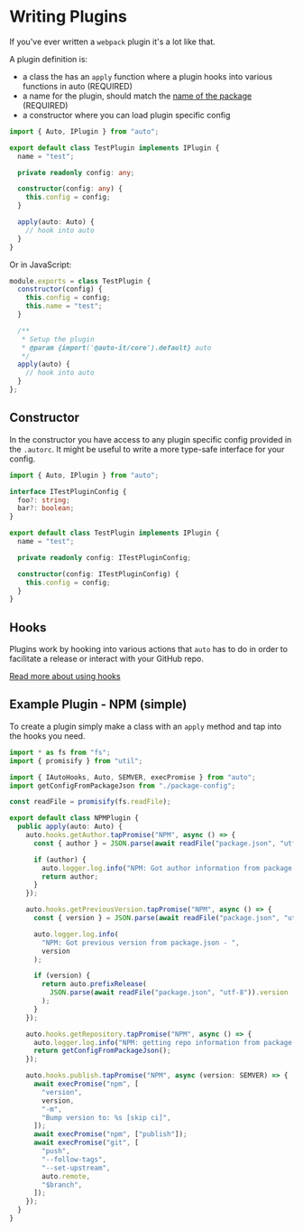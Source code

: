 # Writing Plugins

If you've ever written a `webpack` plugin it's a lot like that.

A plugin definition is:

- a class the has an `apply` function where a plugin hooks into various functions in auto (REQUIRED)
- a name for the plugin, should match the [name of the package](../plugins.md#plugin-declaration) (REQUIRED)
- a constructor where you can load plugin specific config

```ts
import { Auto, IPlugin } from "auto";

export default class TestPlugin implements IPlugin {
  name = "test";

  private readonly config: any;

  constructor(config: any) {
    this.config = config;
  }

  apply(auto: Auto) {
    // hook into auto
  }
}
```

Or in JavaScript:

```js
module.exports = class TestPlugin {
  constructor(config) {
    this.config = config;
    this.name = "test";
  }

  /**
   * Setup the plugin
   * @param {import('@auto-it/core').default} auto
   */
  apply(auto) {
    // hook into auto
  }
};
```

## Constructor

In the constructor you have access to any plugin specific config provided in the `.autorc`.
It might be useful to write a more type-safe interface for your config.

```ts
import { Auto, IPlugin } from "auto";

interface ITestPluginConfig {
  foo?: string;
  bar?: boolean;
}

export default class TestPlugin implements IPlugin {
  name = "test";

  private readonly config: ITestPluginConfig;

  constructor(config: ITestPluginConfig) {
    this.config = config;
  }
}
```

## Hooks

Plugins work by hooking into various actions that `auto` has to do in order to facilitate a release or interact with your GitHub repo.

[Read more about using hooks](./hook-api-docs.md)

## Example Plugin - NPM (simple)

To create a plugin simply make a class with an `apply` method and tap into the hooks you need.

```ts
import * as fs from "fs";
import { promisify } from "util";

import { IAutoHooks, Auto, SEMVER, execPromise } from "auto";
import getConfigFromPackageJson from "./package-config";

const readFile = promisify(fs.readFile);

export default class NPMPlugin {
  public apply(auto: Auto) {
    auto.hooks.getAuthor.tapPromise("NPM", async () => {
      const { author } = JSON.parse(await readFile("package.json", "utf-8"));

      if (author) {
        auto.logger.log.info("NPM: Got author information from package.json");
        return author;
      }
    });

    auto.hooks.getPreviousVersion.tapPromise("NPM", async () => {
      const { version } = JSON.parse(await readFile("package.json", "utf-8"));

      auto.logger.log.info(
        "NPM: Got previous version from package.json - ",
        version
      );

      if (version) {
        return auto.prefixRelease(
          JSON.parse(await readFile("package.json", "utf-8")).version
        );
      }
    });

    auto.hooks.getRepository.tapPromise("NPM", async () => {
      auto.logger.log.info("NPM: getting repo information from package.json");
      return getConfigFromPackageJson();
    });

    auto.hooks.publish.tapPromise("NPM", async (version: SEMVER) => {
      await execPromise("npm", [
        "version",
        version,
        "-m",
        "Bump version to: %s [skip ci]",
      ]);
      await execPromise("npm", ["publish"]);
      await execPromise("git", [
        "push",
        "--follow-tags",
        "--set-upstream",
        auto.remote,
        "$branch",
      ]);
    });
  }
}
```
